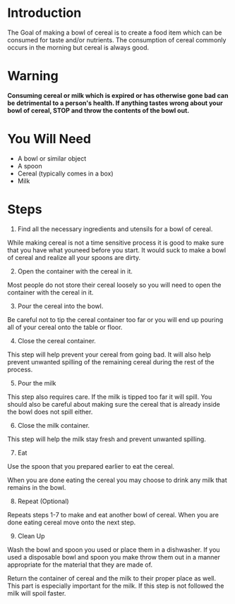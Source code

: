 # Introduction

The Goal of making a bowl of cereal is to create a food item which can be consumed for taste and/or nutrients. The consumption of cereal commonly occurs in the morning
but cereal is always good.

# Warning

**Consuming cereal or milk which is expired or has otherwise gone bad can be detrimental to a person's health. If anything tastes wrong about your bowl of cereal, STOP and throw the
contents of the bowl out.**


# You Will Need

* A bowl or similar object
* A spoon
* Cereal (typically comes in a box)
* Milk

# Steps

1. Find all the necessary ingredients and utensils for a bowl of cereal. 

While making cereal is not a time sensitive process it is good to make sure that you have what youneed before you start. It would suck to make a bowl of cereal and
realize all your spoons are dirty.

2. Open the container with the cereal in it.

Most people do not store their cereal loosely so you will need to open the container with the cereal in it.

3. Pour the cereal into the bowl.

Be careful not to tip the cereal container too far or you will end up pouring all of your cereal onto the table or floor.

4. Close the cereal container.

This step will help prevent your cereal from going bad. It will also help prevent unwanted spilling of the remaining cereal during the rest of the process.

5. Pour the milk

This step also requires care. If the milk is tipped too far it will spill. You should also be careful about making sure the cereal that is already inside the bowl 
does not spill either.

6. Close the milk container.

This step will help the milk stay fresh and prevent unwanted spilling.

7. Eat

Use the spoon that you prepared earlier to eat the cereal. 

When you are done eating the cereal you may choose to drink any milk that remains in the bowl.

8. Repeat (Optional)

Repeats steps 1-7 to make and eat another bowl of cereal. When you are done eating cereal move onto the next step.

9. Clean Up

Wash the bowl and spoon you used or place them in a dishwasher. If you used a disposable bowl and spoon you make throw them out in a manner appropriate for the material
that they are made of.

Return the container of cereal and the milk to their proper place as well. This part is especially important for the milk. If this step is not followed the milk will 
spoil faster.
